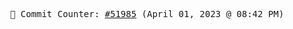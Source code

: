 <p align="center">
    <samp>
        📮 Commit Counter: <a href="https://github.com/Javascript-void0/Javascript-void0/commits/main">#51985</a> (April 01, 2023 @ 08:42 PM)
    </samp>
</p>